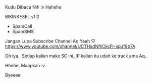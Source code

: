 Kudu Dibaca Nih :v
Hehehe

BIKINKESEL v1.0
- SpamCall
- SpamSMS

Jangan Lupa Subscribe Channel Aq Yaah ♡
https://www.youtube.com/channel/UCTHadNfIiCkcFr-xpJf9b7A

Oh iya.. Setiap kalian make SC ini, IP kalian itu udah ke track ama Aq..

Hhehe, Maapkan :v

Byeeee

